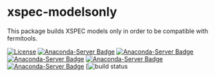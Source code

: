 # xspec-modelsonly
This package builds XSPEC models only in order to be compatible with fermitools.

[![License](https://img.shields.io/badge/License-BSD%203--Clause-blue.svg)](https://opensource.org/licenses/BSD-3-Clause)
[![Anaconda-Server Badge](https://anaconda.org/xspecmodels/xspec-modelsonly/badges/version.svg)](https://anaconda.org/xspecmodels/xspec-modelsonly)
[![Anaconda-Server Badge](https://anaconda.org/xspecmodels/xspec-modelsonly/badges/latest_release_date.svg)](https://anaconda.org/xspecmodels/xspec-modelsonly)
[![Anaconda-Server Badge](https://anaconda.org/xspecmodels/xspec-modelsonly/badges/latest_release_relative_date.svg)](https://anaconda.org/xspecmodels/xspec-modelsonly)
[![Anaconda-Server Badge](https://anaconda.org/xspecmodels/xspec-modelsonly/badges/downloads.svg)](https://anaconda.org/xspecmodels/xspec-modelsonly)
[![Anaconda-Server Badge](https://anaconda.org/xspecmodels/xspec-modelsonly/badges/installer/conda.svg)](https://conda.anaconda.org/xspecmodels)
[![build status](https://github.com/threeML/xspec-modelsonly/actions/workflows/test_and_build.yml/badge.svg)
